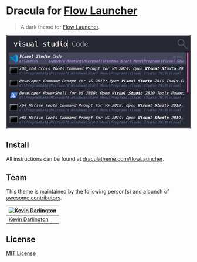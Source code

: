 # Dracula for [Flow Launcher](https://github.com/Flow-Launcher/Flow.Launcher)

> A dark theme for [Flow Launcher](https://github.com/Flow-Launcher/Flow.Launcher).

![Screenshot](./screenshot.png)

## Install

All instructions can be found at [draculatheme.com/flowLauncher](https://github.com/Flow-Launcher/Flow.Launcher).

## Team

This theme is maintained by the following person(s) and a bunch of [awesome contributors](https://github.com/dracula/wox/graphs/contributors).

[![Kevin Darlington](https://avatars3.githubusercontent.com/u/119919?v=3&s=70)](https://github.com/kdar) |
--- |
[Kevin Darlington](https://github.com/kdar) |

## License

[MIT License](./LICENSE)
